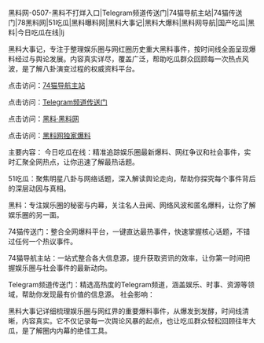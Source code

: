  #
黑料网-0507-黑料不打烊入口|Telegram频道传送门|74猫导航主站|74猫传送门|78黑料网|51吃瓜|黑料曝料网|黑料大事记|黑料大爆料|黑料网导航|国产吃瓜|黑料|今日吃瓜在线|lj

黑料大事记，专注于整理娱乐圈与网红圈历史重大黑料事件，按时间线全面呈现爆料经过与舆论发展。内容真实详尽，覆盖广泛，帮助吃瓜群众回顾每一次热点风波，是了解八卦演变过程的权威资料平台。


点击访问：<a href="https://74mao.com/">74猫导航主站</a>

点击访问：<a href="https://74mao.com/">Telegram频道传送门</a>

点击访问：<a href="https://gbs-3wd.pages.dev/">黑料·黑料网</a>

点击访问：<a href="https://ert-6he.pages.dev/">黑料网独家爆料</a>

主要内容：
 今日吃瓜在线：精准追踪娱乐圈最新爆料、网红争议和社会事件，实时汇聚全网热点，让你迅速了解最热话题。

51吃瓜：聚焦明星八卦与网络话题，深入解读舆论走向，帮助你探究每个事件背后的深层动因与真相。

黑料：专注娱乐圈的秘密与内幕，关注名人丑闻、网络风波和匿名爆料，让你了解娱乐圈的另一面。

74猫传送门：整合全网爆料平台，一键直达最热事件，快速掌握核心话题，不错过任何一个热议事件。

74猫导航主站：一站式整合各大信息源，提升获取资讯的效率，让你第一时间把握娱乐圈与社会事件的最新动向。

Telegram频道传送门：精选高热度的Telegram频道，涵盖娱乐、时事、资源等领域，帮助你发现最有价值的信息源。
社会影响：

黑料大事记详细梳理娱乐圈与网红界的重要爆料事件，从爆发到发酵，时间线清晰，内容真实。它不仅记录每一次舆论风暴的起点，也让吃瓜群众轻松回顾往年大瓜，是了解圈内内幕的绝佳工具。

<span style="display:none;">[Canonical link](）</span>
